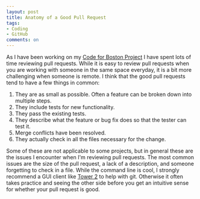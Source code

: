 ```yaml
---
layout: post
title: Anatomy of a Good Pull Request
tags:
- Coding
- GitHub
comments: on
---
```

As I have been working on my [Code for Boston Project](https://github.com/codeforboston/cambridge_energy_app) I have spent lots of time reviewing pull requests. While it is easy to review pull requests when you are working with someone in the same space everyday, it is a bit more challenging when someone is remote. I think that the good pull requests tend to have a few things in common:

1. They are as small as possible. Often a feature can be broken down into multiple steps.
2. They include tests for new functionality.
3. They pass the existing tests.
4. They describe what the feature or bug fix does so that the tester can test it.
5. Merge conflicts have been resolved.
6. They actually check in all the files necessary for the change.

Some of these are not applicable to some projects, but in general these are the issues I encounter when I'm reviewing pull requests. The most common issues are the size of the pull request, a lack of a description, and someone forgetting to check in a file. While the command line is cool, I strongly recommend a GUI client like [Tower 2](https://www.git-tower.com) to help with git. Otherwise it often takes practice and seeing the other side before you get an intuitive sense for whether your pull request is good.
